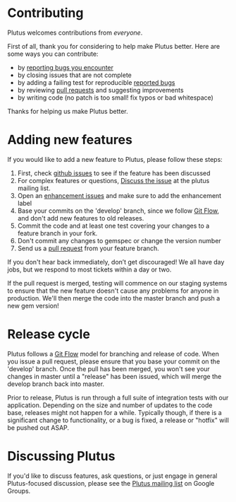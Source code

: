 # Contributing

Plutus welcomes contributions from *everyone*.

First of all, thank you for considering to help make Plutus better. Here are some ways you can contribute:

  - by [reporting bugs you encounter](https://github.com/mbulat/plutus/issues/new)
  - by closing issues that are not complete
  - by adding a failing test for reproducible [reported bugs](https://github.com/mbulat/plutus/issues)
  - by reviewing [pull requests](https://github.com/mbulat/plutus/pulls) and suggesting improvements
  - by writing code (no patch is too small! fix typos or bad whitespace)

Thanks for helping us make Plutus better.

# Adding new features

If you would like to add a new feature to Plutus, please follow these steps:

  1. First, check [github issues](https://github.com/mbulat/plutus/issues) to see if the feature has been discussed
  2. For complex features or questions, [Discuss the issue](https://groups.google.com/d/forum/plutus-gem) at the plutus mailing list.
  3. Open an [enhancement issues](https://github.com/mbulat/plutus/labels/enhancement) and make sure to add the enhancement label
  4. Base your commits on the 'develop' branch, since we follow [Git Flow](http://nvie.com/posts/a-successful-git-branching-model/), and don't add new features to old releases.
  5. Commit the code and at least one test covering your changes to a feature branch in your fork.
  5. Don't commit any changes to gemspec or change the version number
  6. Send us a [pull request](https://help.github.com/articles/using-pull-requests) from your feature branch.

If you don't hear back immediately, don’t get discouraged! We all have day jobs, but we respond to most tickets within a day or two.

If the pull request is merged, testing will commence on our staging systems to ensure that the new feature doesn't cause any problems for anyone in production. We'll then merge the code into the master branch and push a new gem version!

# Release cycle

Plutus follows a [Git Flow](http://nvie.com/posts/a-successful-git-branching-model/) model for branching and release of code.
When you issue a pull request, please ensure that you base your commit on the 'develop' branch. Once the pull has been merged, you won't see
your changes in master until a "release" has been issued, which will merge the develop branch back into master.

Prior to release, Plutus is run through a full suite of integration tests with our application. Depending on the size and number of
updates to the code base, releases might not happen for a while. Typically though, if there is a significant change to functionality, or a bug is fixed,
a release or "hotfix" will be pushed out ASAP.

# Discussing Plutus

If you'd like to discuss features, ask questions, or just engage in general Plutus-focused discussion, please see the [Plutus mailing list](https://groups.google.com/d/forum/plutus-gem) on Google Groups.
